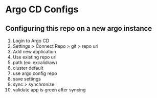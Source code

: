 # Argo CD Configs

## Configuring this repo on a new argo instance

1. Login to Argo CD
2. Settings > Connect Repo > git > repo url
3. Add new application
4. Use existing repo url
5. path (ex: excalidraw)
6. cluster default
7. use argo config repo
8. save settings
9. sync > synchronize
10. validate app is green after syncing
